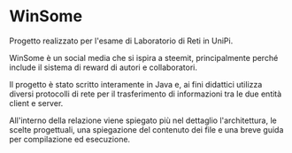 # WinSome

Progetto realizzato per l'esame di Laboratorio di Reti in UniPi.

WinSome è un social media che si ispira a steemit, principalmente perché include il sistema di reward di autori e collaboratori.

Il progetto è stato scritto interamente in Java e, ai fini didattici utilizza diversi protocolli di rete per il trasferimento di informazioni tra le due entità client e server.

All'interno della relazione viene spiegato più nel dettaglio l'architettura, le scelte progettuali, una spiegazione del contenuto dei file e una breve guida per compilazione ed esecuzione.
